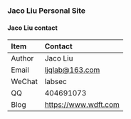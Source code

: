 ###  Jaco Liu Personal Site

#### Jaco Liu contact

| Item  | Contact |
| :------ | :---------- |
| Author | Jaco Liu |
| Email | ljqlab@163.com |
| WeChat | labsec |
| QQ | 404691073 |
| Blog | https://www.wdft.com |